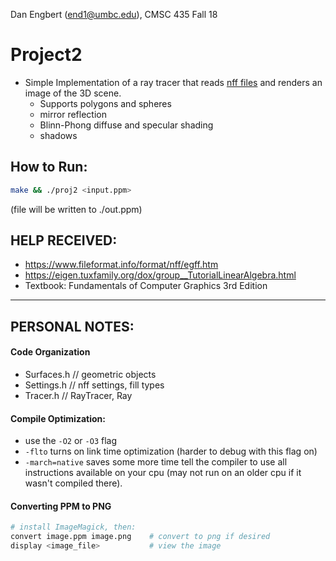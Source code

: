 Dan Engbert (end1@umbc.edu), CMSC 435 Fall 18

# Project2
* Simple Implementation of a ray tracer that reads [nff files](https://www.fileformat.info/format/nff/egff.htm)
and renders an image of the 3D scene.
  * Supports polygons and spheres
  * mirror reflection
  * Blinn-Phong diffuse and specular shading
  * shadows

## How to Run:
````bash
make && ./proj2 <input.ppm>
````
(file will be written to ./out.ppm)

## HELP RECEIVED:
* https://www.fileformat.info/format/nff/egff.htm
* https://eigen.tuxfamily.org/dox/group__TutorialLinearAlgebra.html
* Textbook: Fundamentals of Computer Graphics 3rd Edition
---

## PERSONAL NOTES:
#### Code Organization
* Surfaces.h // geometric objects
* Settings.h // nff settings, fill types
* Tracer.h   // RayTracer, Ray

#### Compile Optimization:
* use the ````-O2```` or ````-O3```` flag
* ````-flto```` turns on link time optimization (harder to debug with this flag on)
* ````-march=native```` saves some more time
tell the compiler to use all instructions available on your cpu (may not run on an older cpu if it wasn't compiled there).

#### Converting PPM to PNG
````bash
# install ImageMagick, then:
convert image.ppm image.png    # convert to png if desired
display <image_file>           # view the image
````
